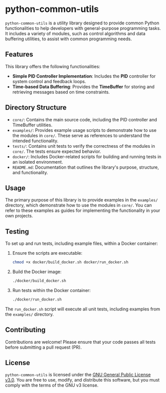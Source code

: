 # python-common-utils

`python-common-utils` is a utility library designed to provide common Python functionalities to help developers with general-purpose programming tasks. It includes a variety of modules, such as control algorithms and data buffering utilities, to assist with common programming needs.

## Features

This library offers the following functionalities:

- **Simple PID Controller Implementation**: Includes the **PID** controller for system control and feedback loops.
- **Time-based Data Buffering**: Provides the **TimeBuffer** for storing and retrieving messages based on time constraints.

## Directory Structure

- `core/`: Contains the main source code, including the PID controller and TimeBuffer utilities.
- `examples/`: Provides example usage scripts to demonstrate how to use the modules in `core/`. These serve as references to understand the intended functionality.
- `tests/`: Contains unit tests to verify the correctness of the modules in `core/`. The tests ensure expected behavior.
- `docker/`: Includes Docker-related scripts for building and running tests in an isolated environment.
- `README.md`: Documentation that outlines the library's purpose, structure, and functionality.

## Usage

The primary purpose of this library is to provide examples in the `examples/` directory, which demonstrate how to use the modules in `core/`. You can refer to these examples as guides for implementing the functionality in your own projects.

## Testing

To set up and run tests, including example files, within a Docker container:

1. Ensure the scripts are executable:
   ```bash
   chmod +x docker/build_docker.sh docker/run_docker.sh
   ```

2. Build the Docker image:
   ```bash
   ./docker/build_docker.sh
   ```

3. Run tests within the Docker container:
   ```bash
   ./docker/run_docker.sh
   ```

The `run_docker.sh` script will execute all unit tests, including examples from the `examples/` directory.

## Contributing

Contributions are welcome! Please ensure that your code passes all tests before submitting a pull request (PR).

## License

`python-common-utils` is licensed under the [GNU General Public License v3.0](https://www.gnu.org/licenses/gpl-3.0.html). You are free to use, modify, and distribute this software, but you must comply with the terms of the GNU v3 license.
